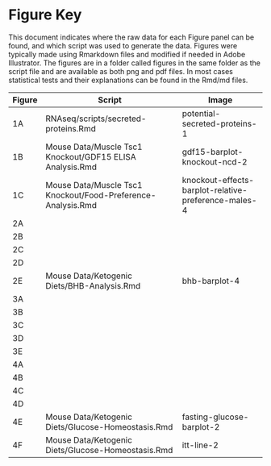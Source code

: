 Figure Key
============

This document indicates where the raw data for each Figure panel can be found, and which script was used to generate the data.  Figures were typically made using Rmarkdown files and modified if needed in Adobe Illustrator. The figures are in a folder called figures in the same folder as the script file and are available as both png and pdf files.  In most cases statistical tests and their explanations can be found in the Rmd/md files.

| Figure | Script | Image |
|--------|--------|-------|
|   1A     |    RNAseq/scripts/secreted-proteins.Rmd   |  potential-secreted-proteins-1   |
|   1B     |    Mouse Data/Muscle Tsc1 Knockout/GDF15 ELISA Analysis.Rmd   | gdf15-barplot-knockout-ncd-2    |
|   1C     |    Mouse Data/Muscle Tsc1 Knockout/Food-Preference-Analysis.Rmd   |   knockout-effects-barplot-relative-preference-males-4  |
|   2A     |       |     |
|   2B     |       |     |
|   2C     |       |     |
|   2D     |       |     |
|   2E     |     Mouse Data/Ketogenic Diets/BHB-Analysis.Rmd    |   bhb-barplot-4  |
|   3A     |       |     |
|   3B     |       |     |
|   3C     |       |     |
|   3D     |       |     |
|   3E     |       |     |
|   4A     |       |     |
|   4B     |       |     |
|   4C     |       |     |
|   4D     |       |     |
|   4E     |     Mouse Data/Ketogenic Diets/Glucose-Homeostasis.Rmd    |  fasting-glucose-barplot-2  |
|   4F     |     Mouse Data/Ketogenic Diets/Glucose-Homeostasis.Rmd    |  itt-line-2 |